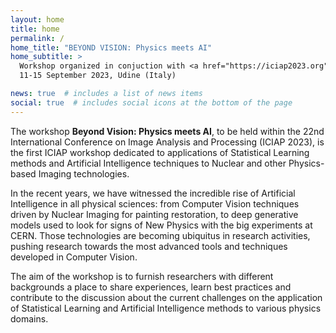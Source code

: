 ```yaml
---
layout: home
title: home
permalink: /
home_title: "BEYOND VISION: Physics meets AI"
home_subtitle: >
  Workshop organized in conjuction with <a href="https://iciap2023.org">ICIAP 2023</a>,
  11-15 September 2023, Udine (Italy)

news: true  # includes a list of news items
social: true  # includes social icons at the bottom of the page
---
```


The workshop **Beyond Vision: Physics meets AI**, to be held within the 22nd International Conference on Image Analysis and Processing (ICIAP 2023), is the first ICIAP workshop dedicated to applications of Statistical Learning methods and Artificial Intelligence techniques to Nuclear and other Physics-based Imaging technologies.

In the recent years, we have witnessed the incredible rise of Artificial Intelligence in all physical sciences: from Computer Vision techniques driven by Nuclear Imaging for painting restoration, to deep generative models used to look for signs of New Physics with the big experiments at CERN. Those technologies are becoming ubiquitus in research activities, pushing research towards the most advanced tools and techniques developed in Computer Vision.

The aim of the workshop is to furnish researchers with different backgrounds a place to share experiences, learn best practices and contribute to the discussion about the current challenges on the application of Statistical Learning and Artificial Intelligence methods to various physics domains.
